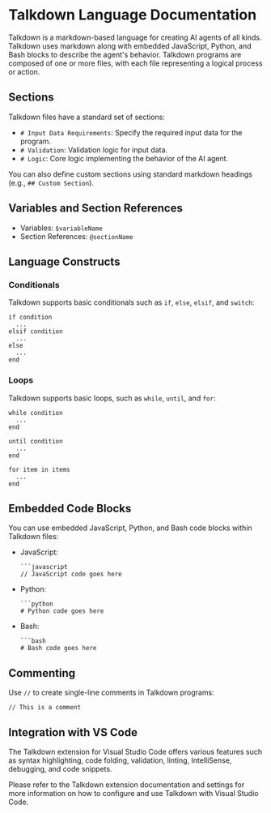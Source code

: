 # Talkdown Language Documentation

Talkdown is a markdown-based language for creating AI agents of all kinds. Talkdown uses markdown along with embedded JavaScript, Python, and Bash blocks to describe the agent's behavior. Talkdown programs are composed of one or more files, with each file representing a logical process or action.

## Sections

Talkdown files have a standard set of sections:

- `# Input Data Requirements`: Specify the required input data for the program.
- `# Validation`: Validation logic for input data.
- `# Logic`: Core logic implementing the behavior of the AI agent.

You can also define custom sections using standard markdown headings (e.g., `## Custom Section`).

## Variables and Section References

- Variables: `$variableName`
- Section References: `@sectionName`

## Language Constructs

### Conditionals

Talkdown supports basic conditionals such as `if`, `else`, `elsif`, and `switch`:

```
if condition
  ...
elsif condition
  ...
else
  ...
end
```

### Loops

Talkdown supports basic loops, such as `while`, `until`, and `for`:

```
while condition
  ...
end

until condition
  ...
end

for item in items
  ...
end
```

## Embedded Code Blocks

You can use embedded JavaScript, Python, and Bash code blocks within Talkdown files:

- JavaScript:

  ```
  ```javascript
  // JavaScript code goes here
  ```

- Python:

  ```
  ```python
  # Python code goes here
  ```

- Bash:

  ```
  ```bash
  # Bash code goes here
  ```

## Commenting

Use `//` to create single-line comments in Talkdown programs:

```
// This is a comment
```

## Integration with VS Code

The Talkdown extension for Visual Studio Code offers various features such as syntax highlighting, code folding, validation, linting, IntelliSense, debugging, and code snippets.

Please refer to the Talkdown extension documentation and settings for more information on how to configure and use Talkdown with Visual Studio Code.
